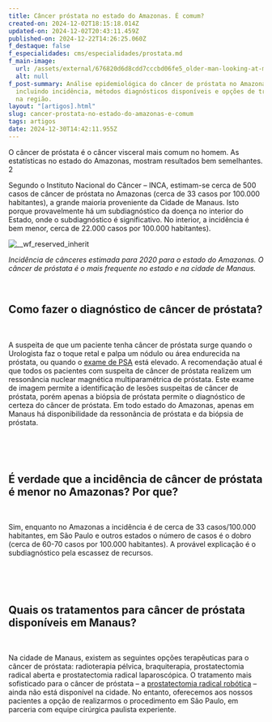 ```yaml
---
title: Câncer próstata no estado do Amazonas. É comum?
created-on: 2024-12-02T18:15:18.014Z
updated-on: 2024-12-02T20:43:11.459Z
published-on: 2024-12-22T14:26:25.060Z
f_destaque: false
f_especialidades: cms/especialidades/prostata.md
f_main-image:
  url: /assets/external/676820d6d8cdd7cccbd06fe5_older-man-looking-at-male-doctor-in-front-of-him201.jpg
  alt: null
f_post-summary: Análise epidemiológica do câncer de próstata no Amazonas,
  incluindo incidência, métodos diagnósticos disponíveis e opções de tratamento
  na região.
layout: "[artigos].html"
slug: cancer-prostata-no-estado-do-amazonas-e-comum
tags: artigos
date: 2024-12-30T14:42:11.955Z
---
```

O câncer de próstata é o câncer visceral mais comum no homem. As estatísticas no estado do Amazonas, mostram resultados bem semelhantes. 2

Segundo o Instituto Nacional do Câncer – INCA, estimam-se cerca de 500 casos de câncer de próstata no Amazonas (cerca de 33 casos por 100.000 habitantes), a grande maioria proveniente da Cidade de Manaus. Isto porque provavelmente há um subdiagnóstico da doença no interior do Estado, onde o subdiagnóstico é significativo. No interior, a incidência é bem menor, cerca de 22.000 casos por 100.000 habitantes).

![__wf_reserved_inherit](/assets/external/676820d6d8cdd7cccbd06ff2_674df9357e225c210bee2ce7_674df87320fa48f9b0b5afb4_screenshot-2020-06-30-20.50.26-1536x905%252520(1).png)

*Incidência de cânceres estimada para 2020 para o estado do Amazonas. O câncer de próstata é o mais frequente no estado e na cidade de Manaus.*

‍

## Como fazer o diagnóstico de câncer de próstata?

‍

A suspeita de que um paciente tenha câncer de próstata surge quando o Urologista faz o toque retal e palpa um nódulo ou área endurecida na próstata, ou quando o [exame de PSA](https://uroconsult.com.br/prostata/exame-de-psa-para-check-up-de-prostata/) está elevado. A recomendação atual é que todos os pacientes com suspeita de câncer de próstata realizem um ressonância nuclear magnética multiparamétrica de próstata. Este exame de imagem permite a identificação de lesões suspeitas de câncer de próstata, porém apenas a biópsia de próstata permite o diagnóstico de certeza do câncer de próstata. Em todo estado do Amazonas, apenas em Manaus há disponibilidade da ressonância de próstata e da biópsia de próstata.

‍

‍

## É verdade que a incidência de câncer de próstata é menor no Amazonas? Por que?

‍

Sim, enquanto no Amazonas a incidência é de cerca de 33 casos/100.000 habitantes, em São Paulo e outros estados o número de casos é o dobro (cerca de 60-70 casos por 100.000 habitantes). A provável explicação é o subdiagnóstico pela escassez de recursos.

‍

‍

## Quais os tratamentos para câncer de próstata disponíveis em Manaus?

‍

Na cidade de Manaus, existem as seguintes opções terapêuticas para o câncer de próstata: radioterapia pélvica, braquiterapia, prostatectomia radical aberta e prostatectomia radical laparoscópica. O tratamento mais sofisticado para o câncer de próstata – a [prostatectomia radical robótica](https://uroconsult.com.br/prostata/prostatectomia-radical-videolaparoscopica/) – ainda não está disponível na cidade. No entanto, oferecemos aos nossos pacientes a opção de realizarmos o procedimento em São Paulo, em parceria com equipe cirúrgica paulista experiente.